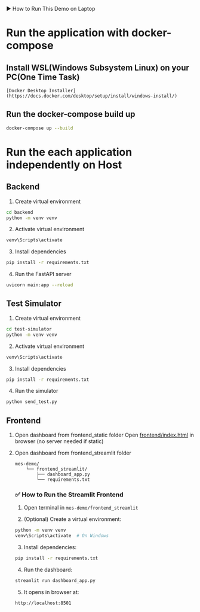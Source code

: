 ▶️ How to Run This Demo on Laptop
# Run the application with docker-compose
## Install WSL(Windows Subsystem Linux) on your PC(One Time Task)
    [Docker Desktop Installer](https://docs.docker.com/desktop/setup/install/windows-install/)

## Run the docker-compose build up 
```bash
docker-compose up --build
```

# Run the each application independently on Host
## Backend
1. Create virtual environment
```bash
cd backend
python -m venv venv
```

2. Activate virtual environment
```bash
venv\Scripts\activate
```

3. Install dependencies
```bash
pip install -r requirements.txt
```

4. Run the FastAPI server
```bash
uvicorn main:app --reload
```

## Test Simulator
1. Create virtual environment
```bash
cd test-simulator
python -m venv venv
```

2. Activate virtual environment
```bash
venv\Scripts\activate
```

3. Install dependencies
```bash
pip install -r requirements.txt
```

4. Run the simulator
```bash
python send_test.py
``` 

## Frontend
1. Open dashboard from frontend_static folder
    Open [frontend/index.html](file:///D:/Dixon_Projects/Dixon_R&D_Projects/MyLearning/MES-Demo/frontend/index.html) in browser (no server needed if static)

2. Open dashboard from frontend_streamlit folder
    ```
    mes-demo/
        └── frontend_streamlit/
            ├── dashboard_app.py
            └── requirements.txt
    ```

    ### ✅ How to Run the Streamlit Frontend

    1. Open terminal in `mes-demo/frontend_streamlit`

    2. (Optional) Create a virtual environment:

    ```bash
    python -m venv venv
    venv\Scripts\activate  # On Windows
    ```

    3. Install dependencies:

    ```bash
    pip install -r requirements.txt
    ```

    4. Run the dashboard:

    ```bash
    streamlit run dashboard_app.py
    ```

    5. It opens in browser at:

    ```
    http://localhost:8501
    ```
